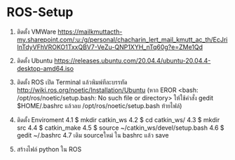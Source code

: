 # ROS-Setup

1. ติดตั้ง VMWare https://mailkmuttacth-my.sharepoint.com/:u:/g/personal/chacharin_lert_mail_kmutt_ac_th/EcJriInTdyVFhVROKO1TxxQBV7-VeZu-QNP1XYH_nTq60g?e=ZMe1Qd

2. ติดตั้ง Ubuntu https://releases.ubuntu.com/20.04.4/ubuntu-20.04.4-desktop-amd64.iso

3. ติดตั้ง ROS
  เปิด Terminal แล้วพิมพ์ทีละบรรทัด http://wiki.ros.org/noetic/Installation/Ubuntu
    (หาก EROR <bash: /opt/ros/noetic/setup.bash: No such file or directory> 
      ให้ใช้คำสั่ง gedit $HOME/.bashrc แล้วลบ /opt/ros/noetic/setup.bash ท้ายไฟล์)
 
4. ติดตั้ง Enviroment
    4.1 $ mkdir catkin_ws
    4.2 $ cd catkin_ws/
    4.3 $ mkdir src
    4.4 $ catkin_make
    4.5 $ source ~/catkin_ws/devel/setup.bash
    4.6 $ gedit ~/.bashrc
    4.7 เติม sourceใหม่  ใน  bashrc แล้ว save
  
5. สร้างไฟล์ python ใน ROS

   
